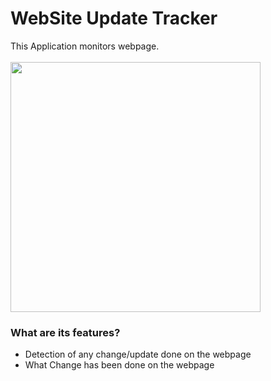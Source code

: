 # WebSite Update Tracker
This Application monitors webpage.<br/>
<br/>
<img src="https://raw.githubusercontent.com/Kriz01/factsapp/master/readme.png" width="400px">
### What are its features?
* Detection of any change/update done on the webpage
* What Change has been done on the webpage

